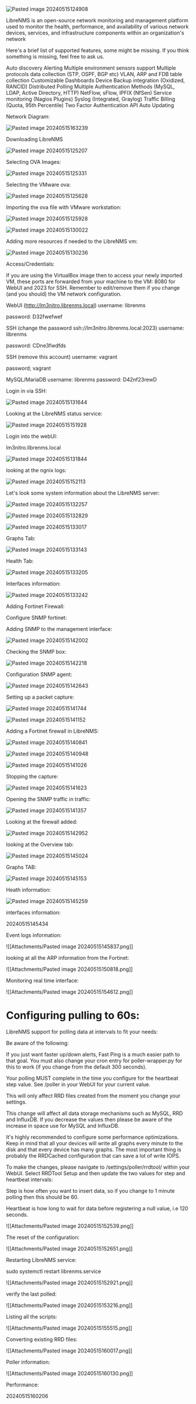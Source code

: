 
![Pasted image 20240515124908](https://github.com/lm3nitro/Projects/assets/55665256/239da2d4-1d5a-4920-90af-17c6acf92a3e)

LibreNMS is an open-source network monitoring and management platform used to monitor the health, performance, and availability of various network devices, services, and infrastructure components within an organization's network

Here's a brief list of supported features, some might be missing. If you think something is missing, feel free to ask us.

Auto discovery
Alerting
Multiple environment sensors support
Multiple protocols data collection (STP, OSPF, BGP etc)
VLAN, ARP and FDB table collection
Customizable Dashboards
Device Backup integration (Oxidized, RANCID)
Distributed Polling
Multiple Authentication Methods (MySQL, LDAP, Active Directory, HTTP)
NetFlow, sFlow, IPFIX (NfSen)
Service monitoring (Nagios Plugins)
Syslog (Integrated, Graylog)
Traffic Billing (Quota, 95th Percentile)
Two Factor Authentication
API
Auto Updating

Network Diagram:

![Pasted image 20240515163239](https://github.com/lm3nitro/Projects/assets/55665256/f7d28476-0aa1-47d4-9055-bbebbb3afe20)

Downloading LibreNMS

![Pasted image 20240515125207](https://github.com/lm3nitro/Projects/assets/55665256/a2313ac2-d67e-49e6-981e-33b6dbaaf71d)

Selecting OVA Images:

![Pasted image 20240515125331](https://github.com/lm3nitro/Projects/assets/55665256/3d369bc5-45fe-4923-bd69-cc4bc2decbf5)

Selecting the VMware ova:

![Pasted image 20240515125628](https://github.com/lm3nitro/Projects/assets/55665256/abed0708-629c-45cf-aaee-5d7d72f08a00)

Importing the ova file with VMware workstation:

![Pasted image 20240515125928](https://github.com/lm3nitro/Projects/assets/55665256/b5da1078-0293-4731-8d62-a922a338b2ba)

![Pasted image 20240515130022](https://github.com/lm3nitro/Projects/assets/55665256/4447c319-aae0-4447-8457-8bf3fa747b6c)

Adding more resources if needed to the LibreNMS vm:

![Pasted image 20240515130236](https://github.com/lm3nitro/Projects/assets/55665256/d0c7dddc-ec6c-4c92-b2ec-82acc0d6ddd1)

Access/Credentials:

If you are using the VirtualBox image then to access your newly imported VM, these ports are forwarded from your machine to the VM: 8080 for WebUI and 2023 for SSH. Remember to edit/remove them if you change (and you should) the VM network configuration.

WebUI (http://lm3nitro.librenms.local)
username: librenms

password: D32fwefwef

SSH (change the password ssh://lm3nitro.librenms.local:2023)
username: librenms

password: CDne3fwdfds

SSH (remove this account)
username: vagrant

password; vagrant

MySQL/MariaDB
username: librenms
password: D42nf23rewD

Login in via SSH:

![Pasted image 20240515131644](https://github.com/lm3nitro/Projects/assets/55665256/838339ed-98f2-4485-8bbe-605254004953)

Looking at the LibreNMS  status service:

![Pasted image 20240515151928](https://github.com/lm3nitro/Projects/assets/55665256/8a3b8112-580b-44a9-8ef8-140b9cf7adb6)

Login into the webUI:

lm3nitro.librenms.local

![Pasted image 20240515131844](https://github.com/lm3nitro/Projects/assets/55665256/49e00601-c53f-4688-98e8-c8a4f6fb78bf)

looking at the ngnix logs:

![Pasted image 20240515152113](https://github.com/lm3nitro/Projects/assets/55665256/4731dd9c-1878-4ee2-ad8e-c2828e2a72b9)

Let's look some system  information about the LibreNMS server:

![Pasted image 20240515132257](https://github.com/lm3nitro/Projects/assets/55665256/1cb0bf2d-a702-4742-aa27-03168dc7e9cd)

![Pasted image 20240515132829](https://github.com/lm3nitro/Projects/assets/55665256/be74e20e-3a81-4117-9ffb-9cce97db7ccd)

![Pasted image 20240515133017](https://github.com/lm3nitro/Projects/assets/55665256/b61d079c-ddee-4c31-badd-0059e2ef22e5)

Graphs Tab:

![Pasted image 20240515133143](https://github.com/lm3nitro/Projects/assets/55665256/0c8fc4be-2c42-4bbf-be69-d68dd01bff52)

Health Tab:

![Pasted image 20240515133205](https://github.com/lm3nitro/Projects/assets/55665256/e434893d-9955-41af-b1e2-a93c11d49fbe)

Interfaces information:

![Pasted image 20240515133242](https://github.com/lm3nitro/Projects/assets/55665256/f881f272-b33a-43ff-b5c6-cdc1e017cdb6)

Adding Fortinet Firewall:

Configure SNMP fortinet:

Adding SNMP to the management  interface:

![Pasted image 20240515142002](https://github.com/lm3nitro/Projects/assets/55665256/9f6d2fa2-9d67-419a-ad49-38dc7c15b55f)

Checking the SNMP box:

![Pasted image 20240515142218](https://github.com/lm3nitro/Projects/assets/55665256/33d84a05-e790-4e01-a6ac-f11dce0d7d4c)

Configuration SNMP agent:

![Pasted image 20240515142643](https://github.com/lm3nitro/Projects/assets/55665256/3e6d1f92-9808-4cb9-b959-9e4a49edfc77)

Setting up a packet capture:

![Pasted image 20240515141744](https://github.com/lm3nitro/Projects/assets/55665256/f632b758-0d4d-4bff-9029-6b6a3042f1a2)

![Pasted image 20240515141152](https://github.com/lm3nitro/Projects/assets/55665256/19843376-3968-4ff5-99e8-678e87c336ea)

Adding a Fortinet firewall in LibreNMS:

![Pasted image 20240515140841](https://github.com/lm3nitro/Projects/assets/55665256/739c3f3a-40af-4060-8293-a2c4dd6b2c38)

![Pasted image 20240515140948](https://github.com/lm3nitro/Projects/assets/55665256/b7a59f8d-c7ac-4500-b987-910704aaa643)

![Pasted image 20240515141026](https://github.com/lm3nitro/Projects/assets/55665256/b20fd542-45d0-4a3a-9890-9eab339e0f19)

Stopping the capture:

![Pasted image 20240515141623](https://github.com/lm3nitro/Projects/assets/55665256/cee7c5d0-406a-4827-bcd5-5f432be6a38b)

Opening the SNMP traffic in traffic:

![Pasted image 20240515141357](https://github.com/lm3nitro/Projects/assets/55665256/a274d505-ba87-4428-8552-687f6546f19f)

Looking at the firewall added:

![Pasted image 20240515142952](https://github.com/lm3nitro/Projects/assets/55665256/d8b48a0c-76e3-4653-a42b-17ca8f536754)

looking at the Overview tab:

![Pasted image 20240515145024](https://github.com/lm3nitro/Projects/assets/55665256/5194f601-3d5b-4101-bdf3-28fc17e3cc1b)

Graphs TAB:

![Pasted image 20240515145153](https://github.com/lm3nitro/Projects/assets/55665256/cb87adbf-2c06-44cc-b2c0-d54e65add53c)

Heath information:

![Pasted image 20240515145259](https://github.com/lm3nitro/Projects/assets/55665256/7b17c465-aaa0-472e-9f83-45f14ae1ac1b)

interfaces information: 

20240515145434

Event logs information:

![[Attachments/Pasted image 20240515145837.png]]

looking at all the ARP information from the Fortinet:


![[Attachments/Pasted image 20240515150818.png]]



Monitoring real time interface:

![[Attachments/Pasted image 20240515154612.png]]




# Configuring pulling to 60s:



LibreNMS support for polling data at intervals to fit your needs:

Be aware of the following:

If you just want faster up/down alerts, Fast Ping is a much easier path to that goal. You must also change your cron entry for poller-wrapper.py for this to work (if you change from the default 300 seconds).

Your polling MUST complete in the time you configure for the heartbeat step value. See /poller in your WebUI for your current value.

This will only affect RRD files created from the moment you change your settings.

This change will affect all data storage mechanisms such as MySQL, RRD and InfluxDB. If you decrease the values then please be aware of the increase in space use for MySQL and InfluxDB.

It's highly recommended to configure some performance optimizations. Keep in mind that all your devices will write all graphs every minute to the disk and that every device has many graphs. The most important thing is probably the RRDCached configuration that can save a lot of write IOPS.

To make the changes, please navigate to /settings/poller/rrdtool/ within your WebUI. Select RRDTool Setup and then update the two values for step and heartbeat intervals:


Step is how often you want to insert data, so if you change to 1 minute polling then this should be 60.

Heartbeat is how long to wait for data before registering a null value, i.e 120 seconds.




![[Attachments/Pasted image 20240515152539.png]]

The reset of the configuration:


![[Attachments/Pasted image 20240515152651.png]]



Restarting LibreNMS service:

sudo systemctl restart librenms.service


![[Attachments/Pasted image 20240515152921.png]]

verify the last polled:

![[Attachments/Pasted image 20240515153216.png]]


Listing all the scripts:



![[Attachments/Pasted image 20240515155515.png]]

Converting existing RRD files:

![[Attachments/Pasted image 20240515160017.png]]


Poller information:

![[Attachments/Pasted image 20240515160130.png]]

Performance:


20240515160206
